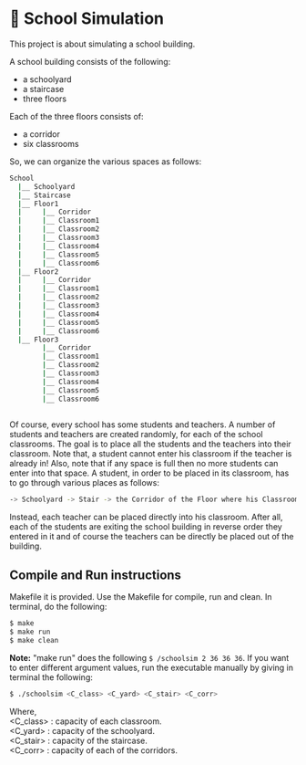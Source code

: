 # :school: School Simulation

This project is about simulating a school building.  

A school building consists of the following:  
* a schoolyard
* a staircase
* three floors  

Each of the three floors consists of:
* a corridor
* six classrooms

So, we can organize the various spaces as follows:  
```bash
School
  |__ Schoolyard
  |__ Staircase
  |__ Floor1
  |     |__ Corridor
  |     |__ Classroom1
  |     |__ Classroom2
  |     |__ Classroom3
  |     |__ Classroom4
  |     |__ Classroom5
  |     |__ Classroom6
  |__ Floor2
  |     |__ Corridor
  |     |__ Classroom1
  |     |__ Classroom2
  |     |__ Classroom3
  |     |__ Classroom4
  |     |__ Classroom5
  |     |__ Classroom6
  |__ Floor3
        |__ Corridor
        |__ Classroom1
        |__ Classroom2
        |__ Classroom3
        |__ Classroom4
        |__ Classroom5
        |__ Classroom6
  
```
Of course, every school has some students and teachers. A number of students and teachers are created randomly, for each of the school classrooms. 
The goal is to place all the students and the teachers into their classroom. Note that, a student cannot enter his classroom if the teacher is already in! Also, note that if any space is full then no more students can enter into that space.
A student, in order to be placed in its classroom, has to go through various places as follows:
```bash 
-> Schoolyard -> Stair -> the Corridor of the Floor where his Classroom is -> Classroom
```
Instead, each teacher can be placed directly into his classroom. 
After all, each of the students are exiting the school building in reverse order they entered in it and of course the teachers can be directly be placed out of the building.

## Compile and Run instructions
Makefile it is provided. Use the Makefile for compile, run and clean. 
In terminal, do the following:
```bash
$ make
$ make run
$ make clean
```
**Note:** "make run" does the following ```$ /schoolsim 2 36 36 36```. 
If you want to enter different argument values, run the executable manually by giving in terminal the following:  
``` bash
$ ./schoolsim <C_class> <C_yard> <C_stair> <C_corr> 
```
Where,  
<C_class> : capacity of each classroom.  
<C_yard>  : capacity of the schoolyard.  
<C_stair> : capacity of the staircase.  
<C_corr>  : capacity of each of the corridors.  



